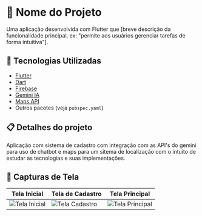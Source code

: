 # 📱 Nome do Projeto

Uma aplicação desenvolvida com Flutter que [breve descrição da funcionalidade principal, ex: "permite aos usuários gerenciar tarefas de forma intuitiva"].

## 🚀 Tecnologias Utilizadas

- [Flutter](https://flutter.dev/)
- [Dart](https://dart.dev/)
- [Firebase](https://firebase.google.com/)
- [Gemini IA](https://ai.google.dev/gemini-api)
- [Maps API](https://developers.google.com/maps/)
- Outros pacotes (veja `pubspec.yaml`)

## 📋 Detalhes do projeto

Aplicação com sistema de cadastro com integração com as API's do gemini para uso de chatbot e maps para um sitema de localização com o intuito de estudar as tecnologias e suas implementações.


## 📸 Capturas de Tela

| Tela Inicial | Tela de Cadastro | Tela Principal |
|--------------|------------------|----------------|
| ![Tela Inicial](screenshots/tela_inicial.png) | ![Tela Cadastro](screenshots/tela_cadastro.png) | ![Tela Principal](screenshots/tela_principal.png) |
